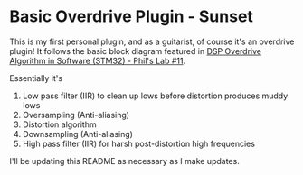 
<h1>Basic Overdrive Plugin - Sunset</h1>

This is my first personal plugin, and as a guitarist, of course it's an overdrive plugin!
It follows the basic block diagram featured in [DSP Overdrive Algorithm in Software (STM32) - Phil's Lab #11](https://youtu.be/_0ys155xv1Q?si=TKS7VlCb2yQ-riOq).  

Essentially it's
1. Low pass filter (IIR) to clean up lows before distortion produces muddy lows
2. Oversampling (Anti-aliasing)
3. Distortion algorithm
4. Downsampling (Anti-aliasing)
5. High pass filter (IIR) for harsh post-distortion high frequencies

I'll be updating this README as necessary as I make updates.
